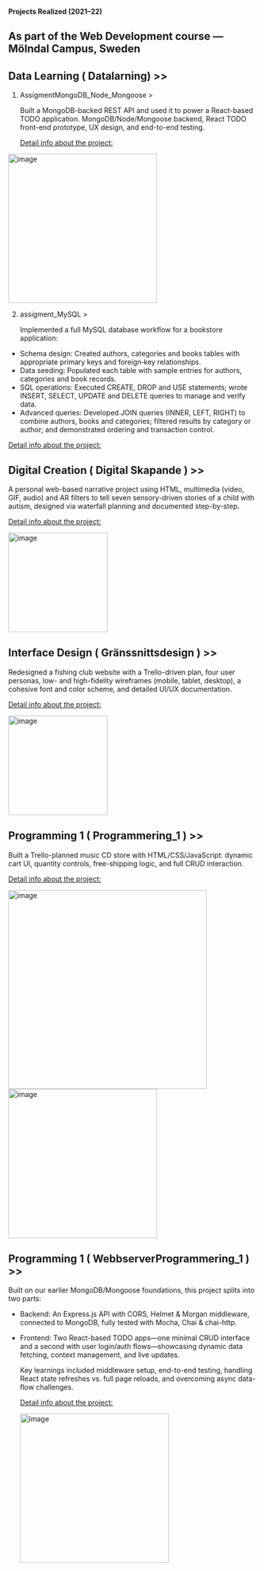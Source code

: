 
 **Projects Realized (2021–22)**
  ## As part of the Web Development course — Mölndal Campus, Sweden


## Data Learning ( Datalarning) >> 

1. AssigmentMongoDB_Node_Mongoose >
 
   Built a MongoDB-backed REST API and used it to power a React-based TODO application.
   MongoDB/Node/Mongoose backend, React TODO front-end prototype, UX design, and end-to-end testing.
   
   [Detail info about the project:](https://github.com/Ursulavallejo/WEB_2108/tree/main/Datalarning/assigmentMongoDB_Node_Mongoose#readme)

<img src="https://github.com/user-attachments/assets/2a86d5be-cff4-46e9-af43-92a99a72c5a8" alt="image" width="300" />

2. assigment_MySQL >
   
    Implemented a full MySQL database workflow for a bookstore application:

  - Schema design: Created authors, categories and books tables with appropriate primary keys and foreign‐key relationships.
  - Data seeding: Populated each table with sample entries for authors, categories and book records.
  - SQL operations: Executed CREATE, DROP and USE statements; wrote INSERT, SELECT, UPDATE and DELETE queries to manage and verify data.
  - Advanced queries: Developed JOIN queries (INNER, LEFT, RIGHT) to combine authors, books and categories; filtered results by category or author; and demonstrated ordering     and transaction control.
 
   [Detail info about the project:](https://github.com/Ursulavallejo/WEB_2108/blob/main/Datalarning/assigment_MySQL/mySQL/uppgigtMySQLUrsulaVallejo.sql)

## Digital Creation ( Digital Skapande ) >> 

  A personal web-based narrative project using HTML, multimedia (video, GIF, audio) and AR filters to tell seven sensory-driven stories of a child with autism, designed via     waterfall planning and documented step-by-step.

   [Detail info about the project:](https://github.com/Ursulavallejo/WEB_2108/tree/main/Digital%20skapande_1#readme)

   <img src="https://github.com/user-attachments/assets/8303c1c6-79ab-4368-8cd4-267e8c88dd16" alt="image" width="200" />

## Interface Design ( Gränssnittsdesign ) >> 

   Redesigned a fishing club website with a Trello-driven plan, four user personas, low- and high-fidelity wireframes (mobile, tablet, desktop), a cohesive font and color       scheme, and detailed UI/UX documentation.

   [Detail info about the project:](https://github.com/Ursulavallejo/WEB_2108/blob/main/Gr%C3%A4nssnittsdesign/assigment/README.md)

  <img src="https://github.com/user-attachments/assets/e96171df-abfe-4d36-95ef-7d783173dcef" alt="image" width="200" />

  ## Programming 1 ( Programmering_1 ) >> 

  Built a Trello-planned music CD store with HTML/CSS/JavaScript: dynamic cart UI, quantity controls, free-shipping logic, and full CRUD interaction.

  [Detail info about the project:](https://github.com/Ursulavallejo/WEB_2108/tree/main/Programmering_1/assigment#readme)

  <img src="https://github.com/user-attachments/assets/18a5433a-03af-4bec-b05e-93419df986d4" alt="image" width="400" />
    <img src="https://github.com/user-attachments/assets/df045a36-e239-409b-9575-c0ae3f51b4fb" alt="image" width="300" />

  ## Programming 1 ( WebbserverProgrammering_1 ) >> 

  Built on our earlier MongoDB/Mongoose foundations, this project splits into two parts:

  - Backend: An Express.js API with CORS, Helmet & Morgan middleware, connected to MongoDB, fully tested with Mocha, Chai & chai-http.

  - Frontend: Two React-based TODO apps—one minimal CRUD interface and a second with user login/auth flows—showcasing dynamic data fetching, context management, and live         updates.

    Key learnings included middleware setup, end-to-end testing, handling React state refreshes vs. full page reloads, and overcoming async data-flow challenges.

      [Detail info about the project:](https://github.com/Ursulavallejo/Campus_Mondal_WebDeveloperCourse_21-22/blob/main/WebbserverProgrammering_1/Todo_uppgifter/README.md)

    <img src="(https://github.com/user-attachments/assets/07be9642-27b6-41e3-8d0e-cf7bee736030" alt="image" width="300" />







 




